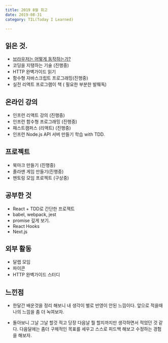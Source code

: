 ```yaml
---
title: 2019 8월 회고 
date: 2019-08-31
category: TIL(Today I Learned)

---
```


## 읽은 것.

- [브라우저는 어떻게 동작하는가?](https://d2.naver.com/helloworld/59361)
- 코딩을 지탱하는 기술 (진행중)
- HTTP 완벽가이드 읽기
- 함수형 자바스크립트 프로그래밍(진행중)
- 실전 리액트 프로그램이 책 ( 필요한 부분한 발췌독)

## 온라인 강의
- 인프런 리액트 강의 (진행중)
- 인프런 함수형 프로그래밍 (진행중)
- 패스트캠퍼스 (리액트) (진행중)
- 인프런 Node.js API 서버 만들기 학습 with TDD.
  
## 프로젝트
- 북마크 만들기 (진행중)
- 졸라맨 게임 만들기(진행중)
- 멘토링 모임 프로젝트 (구상중)

## 공부한 것
- React + TDD로 간단한 프로젝트
- babel, webpack, jest
- promise 깊게 보기.
- React Hooks
- Next.js 

## 외부 활동

- 달랩 모임
- 파이콘
- HTTP 완벽가이드 스터디

## 느낀점
- 한달간 배운것을 정리 해보니 내 생각이 별로 반영이 안된 느낌이다. 앞으로 적을때
  나의 느낌을 좀 더 녹여보자.

- 돌아보니 그날 그날 할것 적고 당장 다음날 뭘 할지까지만 생각하면서 적었던 것 같다.
  다음달에는 좀더 구체적인 목표를 세우고 스스로 피드백 해보고 수정하는 경험을 해보자.

